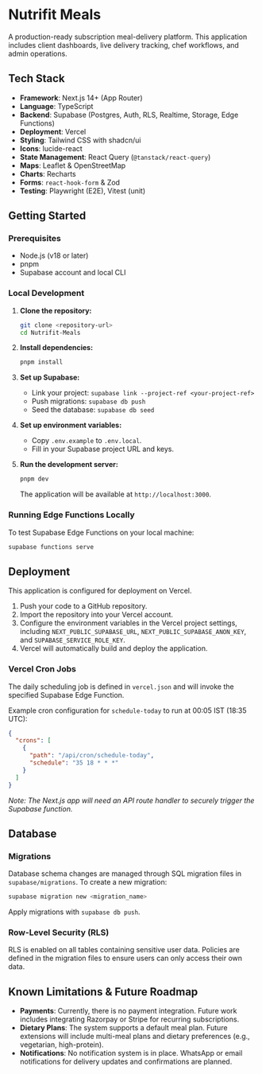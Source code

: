 # Nutrifit Meals

A production-ready subscription meal-delivery platform. This application includes client dashboards, live delivery tracking, chef workflows, and admin operations.

## Tech Stack

- **Framework**: Next.js 14+ (App Router)
- **Language**: TypeScript
- **Backend**: Supabase (Postgres, Auth, RLS, Realtime, Storage, Edge Functions)
- **Deployment**: Vercel
- **Styling**: Tailwind CSS with shadcn/ui
- **Icons**: lucide-react
- **State Management**: React Query (`@tanstack/react-query`)
- **Maps**: Leaflet & OpenStreetMap
- **Charts**: Recharts
- **Forms**: `react-hook-form` & Zod
- **Testing**: Playwright (E2E), Vitest (unit)

## Getting Started

### Prerequisites

- Node.js (v18 or later)
- pnpm
- Supabase account and local CLI

### Local Development

1.  **Clone the repository:**
    ```bash
    git clone <repository-url>
    cd Nutrifit-Meals
    ```

2.  **Install dependencies:**
    ```bash
    pnpm install
    ```

3.  **Set up Supabase:**
    - Link your project: `supabase link --project-ref <your-project-ref>`
    - Push migrations: `supabase db push`
    - Seed the database: `supabase db seed`

4.  **Set up environment variables:**
    - Copy `.env.example` to `.env.local`.
    - Fill in your Supabase project URL and keys.

5.  **Run the development server:**
    ```bash
    pnpm dev
    ```

    The application will be available at `http://localhost:3000`.

### Running Edge Functions Locally

To test Supabase Edge Functions on your local machine:

```bash
supabase functions serve
```

## Deployment

This application is configured for deployment on Vercel.

1.  Push your code to a GitHub repository.
2.  Import the repository into your Vercel account.
3.  Configure the environment variables in the Vercel project settings, including `NEXT_PUBLIC_SUPABASE_URL`, `NEXT_PUBLIC_SUPABASE_ANON_KEY`, and `SUPABASE_SERVICE_ROLE_KEY`.
4.  Vercel will automatically build and deploy the application.

### Vercel Cron Jobs

The daily scheduling job is defined in `vercel.json` and will invoke the specified Supabase Edge Function.

Example cron configuration for `schedule-today` to run at 00:05 IST (18:35 UTC):

```json
{
  "crons": [
    {
      "path": "/api/cron/schedule-today",
      "schedule": "35 18 * * *"
    }
  ]
}
```
*Note: The Next.js app will need an API route handler to securely trigger the Supabase function.*

## Database

### Migrations

Database schema changes are managed through SQL migration files in `supabase/migrations`. To create a new migration:

```bash
supabase migration new <migration_name>
```

Apply migrations with `supabase db push`.

### Row-Level Security (RLS)

RLS is enabled on all tables containing sensitive user data. Policies are defined in the migration files to ensure users can only access their own data.

## Known Limitations & Future Roadmap

- **Payments**: Currently, there is no payment integration. Future work includes integrating Razorpay or Stripe for recurring subscriptions.
- **Dietary Plans**: The system supports a default meal plan. Future extensions will include multi-meal plans and dietary preferences (e.g., vegetarian, high-protein).
- **Notifications**: No notification system is in place. WhatsApp or email notifications for delivery updates and confirmations are planned.
